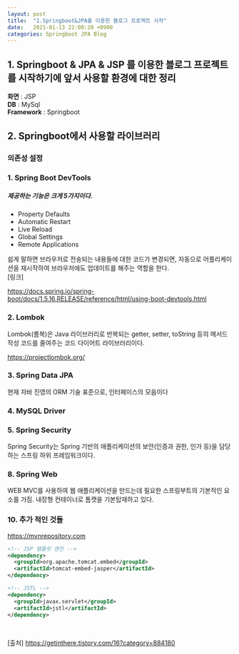 ```yaml
---
layout: post
title:  "1.Springboot&JPA를 이용한 블로그 프로젝트 시작"
date:   2021-01-13 22:00:20 +0900
categories: Springboot JPA Blog
---
```

## 1. Springboot & JPA & JSP 를 이용한 블로그 프로젝트를 시작하기에 앞서  사용할 환경에 대한 정리

<b>화면</b> : JSP <br/>
<b>DB</b> : MySql <br/>
<b>Framework</b> : Springboot <br/>

## 2. Springboot에서 사용할 라이브러리
### 의존성 설정

### 1. Spring Boot DevTools  
##### 제공하는 기능은 크게 5가지이다.  
+ Property Defaults  
+ Automatic Restart  
+ Live Reload  
+ Global Settings  
+ Remote Applications  

쉽게 말하면 브라우저로 전송되는 내용들에 대한 코드가 변경되면, 자동으로 어플리케이션을 재시작하여 브라우저에도 업데이트를 해주는 역할을 한다.  
[링크]  

<https://docs.spring.io/spring-boot/docs/1.5.16.RELEASE/reference/html/using-boot-devtools.html>

### 2. Lombok
Lombok(롬복)은 Java 라이브러리로 반복되는 getter, setter, toString 등의 메서드 작성 코드를 줄여주는 코드 다이어트 라이브러리이다.  

<https://projectlombok.org/>

### 3. Spring Data JPA
현재 자바 진영의 ORM 기술 표준으로, 인터페이스의 모음이다
 
### 4. MySQL Driver
 
### 5. Spring Security
Spring Security는 Spring 기반의 애플리케이션의 보안(인증과 권한, 인가 등)을 담당하는 스프링 하위 프레임워크이다.

 
### 8. Spring Web
WEB MVC를 사용하여 웹 애플리케이션을 만드는데 필요한 스프링부트의 기본적인 요소를 가짐.
내장형 컨테이너로 톰캣을 기본탑재하고 있다.

### 10. 추가 적인 것들

<https://mvnrepository.com>

```xml
<!-- JSP 템플릿 엔진 -->
<dependency>
  <groupId>org.apache.tomcat.embed</groupId>
  <artifactId>tomcat-embed-jasper</artifactId>
</dependency>

<!-- JSTL -->
<dependency>
  <groupId>javax.servlet</groupId>
  <artifactId>jstl</artifactId>
</dependency>
```
<br/>

[출처]
<https://getinthere.tistory.com/16?category=884180>

